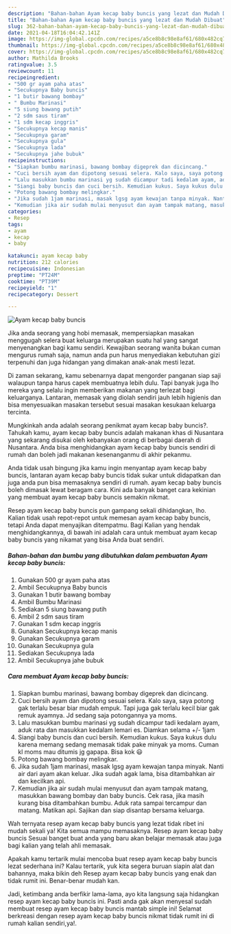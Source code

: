 ```yaml
---
description: "Bahan-bahan Ayam kecap baby buncis yang lezat dan Mudah Dibuat"
title: "Bahan-bahan Ayam kecap baby buncis yang lezat dan Mudah Dibuat"
slug: 362-bahan-bahan-ayam-kecap-baby-buncis-yang-lezat-dan-mudah-dibuat
date: 2021-04-18T16:04:42.141Z
image: https://img-global.cpcdn.com/recipes/a5ce8b8c98e8af61/680x482cq70/ayam-kecap-baby-buncis-foto-resep-utama.jpg
thumbnail: https://img-global.cpcdn.com/recipes/a5ce8b8c98e8af61/680x482cq70/ayam-kecap-baby-buncis-foto-resep-utama.jpg
cover: https://img-global.cpcdn.com/recipes/a5ce8b8c98e8af61/680x482cq70/ayam-kecap-baby-buncis-foto-resep-utama.jpg
author: Mathilda Brooks
ratingvalue: 3.5
reviewcount: 11
recipeingredient:
- "500 gr ayam paha atas"
- "Secukupnya Baby buncis"
- "1 butir bawang bombay"
- " Bumbu Marinasi"
- "5 siung bawang putih"
- "2 sdm saus tiram"
- "1 sdm kecap inggris"
- "Secukupnya kecap manis"
- "Secukupnya garam"
- "Secukupnya gula"
- "Secukupnya lada"
- "Secukupnya jahe bubuk"
recipeinstructions:
- "Siapkan bumbu marinasi, bawang bombay digeprek dan dicincang."
- "Cuci bersih ayam dan dipotong sesuai selera. Kalo saya, saya potong gak terlalu besar biar mudah empuk. Tapi juga gak terlalu kecil biar gak remuk ayamnya. Jd sedang saja potongannya ya moms."
- "Lalu masukkan bumbu marinasi yg sudah dicampur tadi kedalam ayam, aduk rata dan masukkan kedalam lemari es. Diamkan selama +/- 1jam"
- "Siangi baby buncis dan cuci bersih. Kemudian kukus. Saya kukus dulu karena memang sedang memasak tidak pake minyak ya moms. Cuman kl moms mau ditumis jg gapapa. Bisa kok 😃"
- "Potong bawang bombay melingkar."
- "Jika sudah 1jam marinasi, masak lgsg ayam kewajan tanpa minyak. Nanti air dari ayam akan keluar. Jika sudah agak lama, bisa ditambahkan air dan kecilkan api."
- "Kemudian jika air sudah mulai menyusut dan ayam tampak matang, masukkan bawang bombay dan baby buncis. Cek rasa, jika masih kurang bisa ditambahkan bumbu. Aduk rata sampai tercampur dan matang. Matikan api. Sajikan dan siap disantap bersama keluarga."
categories:
- Resep
tags:
- ayam
- kecap
- baby

katakunci: ayam kecap baby 
nutrition: 212 calories
recipecuisine: Indonesian
preptime: "PT24M"
cooktime: "PT39M"
recipeyield: "1"
recipecategory: Dessert

---
```



![Ayam kecap baby buncis](https://img-global.cpcdn.com/recipes/a5ce8b8c98e8af61/680x482cq70/ayam-kecap-baby-buncis-foto-resep-utama.jpg)

Jika anda seorang yang hobi memasak, mempersiapkan masakan menggugah selera buat keluarga merupakan suatu hal yang sangat menyenangkan bagi kamu sendiri. Kewajiban seorang  wanita bukan cuman mengurus rumah saja, namun anda pun harus menyediakan kebutuhan gizi terpenuhi dan juga hidangan yang dimakan anak-anak mesti lezat.

Di zaman  sekarang, kamu sebenarnya dapat mengorder panganan siap saji walaupun tanpa harus capek membuatnya lebih dulu. Tapi banyak juga lho mereka yang selalu ingin memberikan makanan yang terlezat bagi keluarganya. Lantaran, memasak yang diolah sendiri jauh lebih higienis dan bisa menyesuaikan masakan tersebut sesuai masakan kesukaan keluarga tercinta. 



Mungkinkah anda adalah seorang penikmat ayam kecap baby buncis?. Tahukah kamu, ayam kecap baby buncis adalah makanan khas di Nusantara yang sekarang disukai oleh kebanyakan orang di berbagai daerah di Nusantara. Anda bisa menghidangkan ayam kecap baby buncis sendiri di rumah dan boleh jadi makanan kesenanganmu di akhir pekanmu.

Anda tidak usah bingung jika kamu ingin menyantap ayam kecap baby buncis, lantaran ayam kecap baby buncis tidak sukar untuk didapatkan dan juga anda pun bisa memasaknya sendiri di rumah. ayam kecap baby buncis boleh dimasak lewat beragam cara. Kini ada banyak banget cara kekinian yang membuat ayam kecap baby buncis semakin nikmat.

Resep ayam kecap baby buncis pun gampang sekali dihidangkan, lho. Kalian tidak usah repot-repot untuk memesan ayam kecap baby buncis, tetapi Anda dapat menyajikan ditempatmu. Bagi Kalian yang hendak menghidangkannya, di bawah ini adalah cara untuk membuat ayam kecap baby buncis yang nikamat yang bisa Anda buat sendiri.

<!--inarticleads1-->

##### Bahan-bahan dan bumbu yang dibutuhkan dalam pembuatan Ayam kecap baby buncis:

1. Gunakan 500 gr ayam paha atas
1. Ambil Secukupnya Baby buncis
1. Gunakan 1 butir bawang bombay
1. Ambil  Bumbu Marinasi
1. Sediakan 5 siung bawang putih
1. Ambil 2 sdm saus tiram
1. Gunakan 1 sdm kecap inggris
1. Gunakan Secukupnya kecap manis
1. Gunakan Secukupnya garam
1. Gunakan Secukupnya gula
1. Sediakan Secukupnya lada
1. Ambil Secukupnya jahe bubuk




<!--inarticleads2-->

##### Cara membuat Ayam kecap baby buncis:

1. Siapkan bumbu marinasi, bawang bombay digeprek dan dicincang.
1. Cuci bersih ayam dan dipotong sesuai selera. Kalo saya, saya potong gak terlalu besar biar mudah empuk. Tapi juga gak terlalu kecil biar gak remuk ayamnya. Jd sedang saja potongannya ya moms.
1. Lalu masukkan bumbu marinasi yg sudah dicampur tadi kedalam ayam, aduk rata dan masukkan kedalam lemari es. Diamkan selama +/- 1jam
1. Siangi baby buncis dan cuci bersih. Kemudian kukus. Saya kukus dulu karena memang sedang memasak tidak pake minyak ya moms. Cuman kl moms mau ditumis jg gapapa. Bisa kok 😃
1. Potong bawang bombay melingkar.
1. Jika sudah 1jam marinasi, masak lgsg ayam kewajan tanpa minyak. Nanti air dari ayam akan keluar. Jika sudah agak lama, bisa ditambahkan air dan kecilkan api.
1. Kemudian jika air sudah mulai menyusut dan ayam tampak matang, masukkan bawang bombay dan baby buncis. Cek rasa, jika masih kurang bisa ditambahkan bumbu. Aduk rata sampai tercampur dan matang. Matikan api. Sajikan dan siap disantap bersama keluarga.




Wah ternyata resep ayam kecap baby buncis yang lezat tidak ribet ini mudah sekali ya! Kita semua mampu memasaknya. Resep ayam kecap baby buncis Sesuai banget buat anda yang baru akan belajar memasak atau juga bagi kalian yang telah ahli memasak.

Apakah kamu tertarik mulai mencoba buat resep ayam kecap baby buncis lezat sederhana ini? Kalau tertarik, yuk kita segera buruan siapin alat dan bahannya, maka bikin deh Resep ayam kecap baby buncis yang enak dan tidak rumit ini. Benar-benar mudah kan. 

Jadi, ketimbang anda berfikir lama-lama, ayo kita langsung saja hidangkan resep ayam kecap baby buncis ini. Pasti anda gak akan menyesal sudah membuat resep ayam kecap baby buncis mantab simple ini! Selamat berkreasi dengan resep ayam kecap baby buncis nikmat tidak rumit ini di rumah kalian sendiri,ya!.

